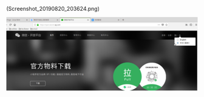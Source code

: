 
(Screenshot_20190820_203624.png)

![title](https://raw.githubusercontent.com/itcp/note_images/master/gitnote/2019/08/20/1566304656278-1566304656302.png)




